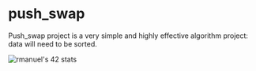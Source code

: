 # push_swap
Push_swap project is a very simple and highly effective algorithm project: data will need to be sorted.



![rmanuel's 42 stats](https://badge42.herokuapp.com/api/stats/rmanuel)
